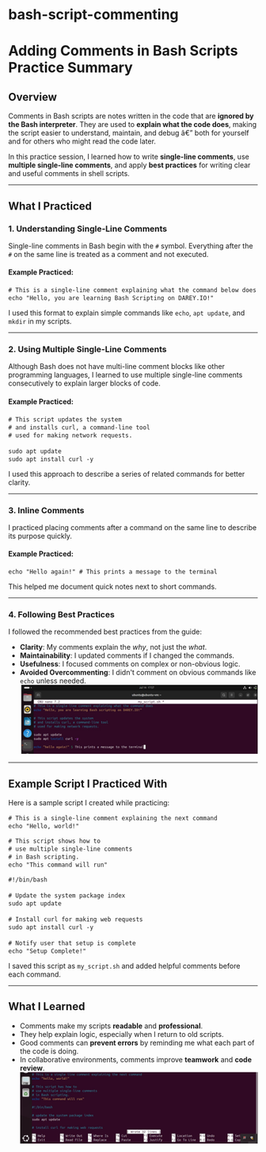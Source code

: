 # bash-script-commenting


# Adding Comments in Bash Scripts Practice Summary

## Overview
Comments in Bash scripts are notes written in the code that are **ignored by the Bash interpreter**. They are used to **explain what the code does**, making the script easier to understand, maintain, and debug â€” both for yourself and for others who might read the code later.

In this practice session, I learned how to write **single-line comments**, use **multiple single-line comments**, and apply **best practices** for writing clear and useful comments in shell scripts.

---

## What I Practiced

### 1. **Understanding Single-Line Comments**
Single-line comments in Bash begin with the `#` symbol. Everything after the `#` on the same line is treated as a comment and not executed.

#### Example Practiced:
```
# This is a single-line comment explaining what the command below does
echo "Hello, you are learning Bash Scripting on DAREY.IO!"
```

I used this format to explain simple commands like `echo`, `apt update`, and `mkdir` in my scripts.

---

### 2. **Using Multiple Single-Line Comments**
Although Bash does not have multi-line comment blocks like other programming languages, I learned to use multiple single-line comments consecutively to explain larger blocks of code.

#### Example Practiced:
```
# This script updates the system
# and installs curl, a command-line tool
# used for making network requests.

sudo apt update
sudo apt install curl -y
```

I used this approach to describe a series of related commands for better clarity.

---

### 3. **Inline Comments**
I practiced placing comments after a command on the same line to describe its purpose quickly.

####  Example Practiced:
```
echo "Hello again!" # This prints a message to the terminal
```

This helped me document quick notes next to short commands.

---

### 4. **Following Best Practices**
I followed the recommended best practices from the guide:
- **Clarity**: My comments explain the *why*, not just the *what*.
- **Maintainability**: I updated comments if I changed the commands.
- **Usefulness**: I focused comments on complex or non-obvious logic.
- **Avoided Overcommenting**: I didn't comment on obvious commands like `echo` unless needed.
  ![](https://github.com/adaezeokoduwa/bash-script-commenting/blob/main/imgs/COMMENT1.jpg?raw=true)

---

## Example Script I Practiced With

Here is a sample script I created while practicing:
```
# This is a single-line comment explaining the next command
echo "Hello, world!"
```

```
# This script shows how to
# use multiple single-line comments
# in Bash scripting.
echo "This command will run"
```


```
#!/bin/bash

# Update the system package index
sudo apt update

# Install curl for making web requests
sudo apt install curl -y

# Notify user that setup is complete
echo "Setup Complete!"

```

I saved this script as `my_script.sh` and added helpful comments before each command.

---

## What I Learned
- Comments make my scripts **readable** and **professional**.
- They help explain logic, especially when I return to old scripts.
- Good comments can **prevent errors** by reminding me what each part of the code is doing.
- In collaborative environments, comments improve **teamwork** and **code review**.
![](https://github.com/adaezeokoduwa/bash-script-commenting/blob/main/imgs/COMMENT2.jpg?raw=true)
